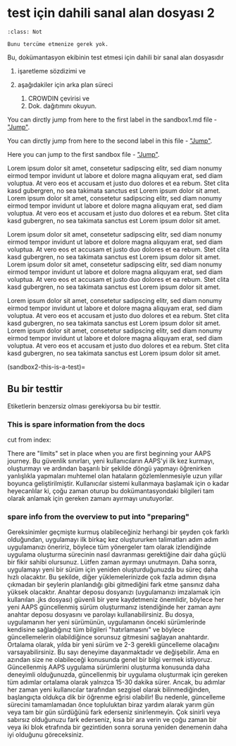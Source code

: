 # test için dahili sanal alan dosyası 2

```{admonition} no need to translate this
:class: Not

Bunu tercüme etmenize gerek yok.
```

Bu, dokümantasyon ekibinin test etmesi için dahili bir sanal alan dosyasıdır

1. işaretleme sözdizimi ve

1. aşağıdakiler için arka plan süreci
    1. CROWDIN çevirisi ve
    2. Dok. dağıtımını okuyun.

You can dirctly jump from here to the first label in the sandbox1.md file - ["Jump"](../sandbox1.md#this-is-a-test).

You can dirctly jump from here to the second label in this file - ["Jump"](../sandbox1.md#this-is-another-test).

Here you can jump to the first sandbox file - ["Jump"](../sandbox1.md).

Lorem ipsum dolor sit amet, consetetur sadipscing elitr, sed diam nonumy eirmod tempor invidunt ut labore et dolore magna aliquyam erat, sed diam voluptua. At vero eos et accusam et justo duo dolores et ea rebum. Stet clita kasd gubergren, no sea takimata sanctus est Lorem ipsum dolor sit amet. Lorem ipsum dolor sit amet, consetetur sadipscing elitr, sed diam nonumy eirmod tempor invidunt ut labore et dolore magna aliquyam erat, sed diam voluptua. At vero eos et accusam et justo duo dolores et ea rebum. Stet clita kasd gubergren, no sea takimata sanctus est Lorem ipsum dolor sit amet.

Lorem ipsum dolor sit amet, consetetur sadipscing elitr, sed diam nonumy eirmod tempor invidunt ut labore et dolore magna aliquyam erat, sed diam voluptua. At vero eos et accusam et justo duo dolores et ea rebum. Stet clita kasd gubergren, no sea takimata sanctus est Lorem ipsum dolor sit amet. Lorem ipsum dolor sit amet, consetetur sadipscing elitr, sed diam nonumy eirmod tempor invidunt ut labore et dolore magna aliquyam erat, sed diam voluptua. At vero eos et accusam et justo duo dolores et ea rebum. Stet clita kasd gubergren, no sea takimata sanctus est Lorem ipsum dolor sit amet.

Lorem ipsum dolor sit amet, consetetur sadipscing elitr, sed diam nonumy eirmod tempor invidunt ut labore et dolore magna aliquyam erat, sed diam voluptua. At vero eos et accusam et justo duo dolores et ea rebum. Stet clita kasd gubergren, no sea takimata sanctus est Lorem ipsum dolor sit amet. Lorem ipsum dolor sit amet, consetetur sadipscing elitr, sed diam nonumy eirmod tempor invidunt ut labore et dolore magna aliquyam erat, sed diam voluptua. At vero eos et accusam et justo duo dolores et ea rebum. Stet clita kasd gubergren, no sea takimata sanctus est Lorem ipsum dolor sit amet.

(sandbox2-this-is-a-test)=
## Bu bir testtir

Etiketlerin benzersiz olması gerekiyorsa bu bir testtir.

### This is spare information from the docs

cut from index:

There are "limits" set in place when you are first beginning your AAPS journey. Bu güvenlik sınırları, yeni kullanıcıların AAPS'yi ilk kez kurmayı, oluşturmayı ve ardından başarılı bir şekilde döngü yapmayı öğrenirken yanlışlıkla yapmaları muhtemel olan hataların gözlemlenmesiyle uzun yıllar boyunca geliştirilmiştir. Kullanıcılar sistemi kullanmaya başlamak için o kadar heyecanlılar ki, çoğu zaman oturup bu dokümantasyondaki bilgileri tam olarak anlamak için gereken zamanı ayırmayı unutuyorlar.


### spare info from the overview to put into "preparing"

Gereksinimler geçmişte kurmuş olabileceğiniz herhangi bir şeyden çok farklı olduğundan, uygulamayı ilk birkaç kez oluştururken talimatları adım adım uygulamanızı öneririz, böylece tüm yönergeler tam olarak izlendiğinde uygulama oluşturma sürecinin nasıl davranması gerektiğine dair daha güçlü bir fikir sahibi olursunuz. Lütfen zaman ayırmayı unutmayın. Daha sonra, uygulamayı yeni bir sürüm için yeniden oluşturduğunuzda bu süreç daha hızlı olacaktır. Bu şekilde, diğer yüklemelerinizde çok fazla adımın dışına çıkmadan bir şeylerin planlandığı gibi gitmediğini fark etme şansınız daha yüksek olacaktır. Anahtar deposu dosyanızı (uygulamanızı imzalamak için kullanılan .jks dosyası) güvenli bir yere kaydetmeniz önemlidir, böylece her yeni AAPS güncellenmiş sürüm oluşturmanız istendiğinde her zaman aynı anahtar deposu dosyasını ve parolayı kullanabilirsiniz. Bu dosya, uygulamanın her yeni sürümünün, uygulamanın önceki sürümlerinde kendisine sağladığınız tüm bilgileri "hatırlamasını" ve böylece güncellemelerin olabildiğince sorunsuz gitmesini sağlayan anahtardır. Ortalama olarak, yılda bir yeni sürüm ve 2-3 gerekli güncelleme olacağını varsayabilirsiniz. Bu sayı deneyime dayanmaktadır ve değişebilir. Ama en azından size ne olabileceği konusunda genel bir bilgi vermek istiyoruz. Güncellenmiş AAPS uygulama sürümlerini oluşturma konusunda daha deneyimli olduğunuzda, güncellenmiş bir uygulama oluşturmak için gereken tüm adımlar ortalama olarak yalnızca 15-30 dakika sürer. Ancak, bu adımlar her zaman yeni kullanıcılar tarafından sezgisel olarak bilinmediğinden, başlangıçta oldukça dik bir öğrenme eğrisi olabilir! Bu nedenle, güncelleme sürecini tamamlamadan önce topluluktan biraz yardım alarak yarım gün veya tam bir gün sürdüğünü fark ederseniz sinirlenmeyin. Çok sinirli veya sabırsız olduğunuzu fark ederseniz, kısa bir ara verin ve çoğu zaman bir veya iki blok etrafında bir gezintiden sonra soruna yeniden denemenin daha iyi olduğunu göreceksiniz. 
